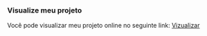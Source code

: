 ### Visualize meu projeto
Você pode visualizar meu projeto online no seguinte link:
[Vizualizar](https://enuly.github.io/portf-lio/)
